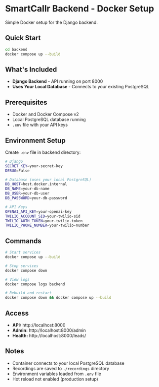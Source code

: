 # SmartCallr Backend - Docker Setup

Simple Docker setup for the Django backend.

## Quick Start

```bash
cd backend
docker compose up --build
```

## What's Included

- **Django Backend** - API running on port 8000
- **Uses Your Local Database** - Connects to your existing PostgreSQL

## Prerequisites

- Docker and Docker Compose v2
- Local PostgreSQL database running
- `.env` file with your API keys

## Environment Setup

Create `.env` file in backend directory:

```bash
# Django
SECRET_KEY=your-secret-key
DEBUG=False

# Database (uses your local PostgreSQL)
DB_HOST=host.docker.internal
DB_NAME=your-db-name
DB_USER=your-db-user
DB_PASSWORD=your-db-password

# API Keys
OPENAI_API_KEY=your-openai-key
TWILIO_ACCOUNT_SID=your-twilio-sid
TWILIO_AUTH_TOKEN=your-twilio-token
TWILIO_PHONE_NUMBER=your-twilio-number
```

## Commands

```bash
# Start services
docker compose up --build

# Stop services
docker compose down

# View logs
docker compose logs backend

# Rebuild and restart
docker compose down && docker compose up --build
```

## Access

- **API:** http://localhost:8000
- **Admin:** http://localhost:8000/admin
- **Health:** http://localhost:8000/leads/

## Notes

- Container connects to your local PostgreSQL database
- Recordings are saved to `./recordings` directory
- Environment variables loaded from `.env` file
- Hot reload not enabled (production setup)
